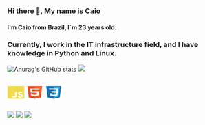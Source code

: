 ### Hi there 👋, My name is Caio
#### I'm Caio from Brazil, I´m 23 years old. 
### Currently, I work in the IT infrastructure field, and I have knowledge in Python and Linux.


 
 ![Anurag's GitHub stats](https://github-readme-stats.vercel.app/api?username=CaioSunGarcia&show_icons=true&theme=synthwave) 
  <img height="180em" src="https://github-readme-stats.vercel.app/api/top-langs/?username=CaioSungarcia&layout=compact&langs_count=7&theme=synthwave"/>
  
  <div style="display: inline_block"><br>
  <img align="center" alt="Rafa-Js" height="30" width="40" src="https://raw.githubusercontent.com/devicons/devicon/master/icons/javascript/javascript-plain.svg">
  <img align="center" alt="Rafa-HTML" height="30" width="40" src="https://raw.githubusercontent.com/devicons/devicon/master/icons/html5/html5-original.svg">
  <img align="center" alt="Rafa-CSS" height="30" width="40" src="https://raw.githubusercontent.com/devicons/devicon/master/icons/css3/css3-original.svg">
  </div>

##

  <a href="https://instagram.com/caio_sun" target="_blank"><img src="https://img.shields.io/badge/-Instagram-%23E4405F?style=for-the-badge&logo=instagram&logoColor=white" target="_blank"></a> 
  <a href = "mailto:caio.sun@gmail.com"><img src="https://img.shields.io/badge/-Gmail-%23333?style=for-the-badge&logo=gmail&logoColor=white" target="_blank"></a>
  <a href="https://www.linkedin.com/in/caio-sun-8678661a0/" target="_blank"><img src="https://img.shields.io/badge/-LinkedIn-%230077B5?style=for-the-badge&logo=linkedin&logoColor=white" target="_blank"></a> 

 
